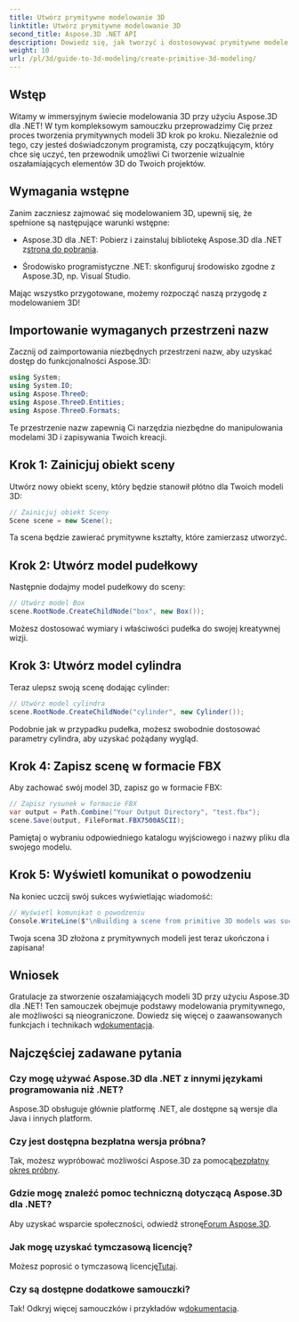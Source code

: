 ```yaml
---
title: Utwórz prymitywne modelowanie 3D
linktitle: Utwórz prymitywne modelowanie 3D
second_title: Aspose.3D .NET API
description: Dowiedz się, jak tworzyć i dostosowywać prymitywne modele 3D, w tym prostopadłościany i cylindry, i bez trudu zapisywać je w formacie FBX.
weight: 10
url: /pl/3d/guide-to-3d-modeling/create-primitive-3d-modeling/
---
```

## Wstęp

Witamy w immersyjnym świecie modelowania 3D przy użyciu Aspose.3D dla .NET! W tym kompleksowym samouczku przeprowadzimy Cię przez proces tworzenia prymitywnych modeli 3D krok po kroku. Niezależnie od tego, czy jesteś doświadczonym programistą, czy początkującym, który chce się uczyć, ten przewodnik umożliwi Ci tworzenie wizualnie oszałamiających elementów 3D do Twoich projektów.

## Wymagania wstępne

Zanim zaczniesz zajmować się modelowaniem 3D, upewnij się, że spełnione są następujące warunki wstępne:

-  Aspose.3D dla .NET: Pobierz i zainstaluj bibliotekę Aspose.3D dla .NET z[strona do pobrania](https://releases.aspose.com/3d/net/).
  
- Środowisko programistyczne .NET: skonfiguruj środowisko zgodne z Aspose.3D, np. Visual Studio.

Mając wszystko przygotowane, możemy rozpocząć naszą przygodę z modelowaniem 3D!

## Importowanie wymaganych przestrzeni nazw

Zacznij od zaimportowania niezbędnych przestrzeni nazw, aby uzyskać dostęp do funkcjonalności Aspose.3D:

```csharp
using System;
using System.IO;
using Aspose.ThreeD;
using Aspose.ThreeD.Entities;
using Aspose.ThreeD.Formats;
```

Te przestrzenie nazw zapewnią Ci narzędzia niezbędne do manipulowania modelami 3D i zapisywania Twoich kreacji.

## Krok 1: Zainicjuj obiekt sceny

Utwórz nowy obiekt sceny, który będzie stanowił płótno dla Twoich modeli 3D:

```csharp
// Zainicjuj obiekt Sceny
Scene scene = new Scene();
```

Ta scena będzie zawierać prymitywne kształty, które zamierzasz utworzyć.

## Krok 2: Utwórz model pudełkowy

Następnie dodajmy model pudełkowy do sceny:

```csharp
// Utwórz model Box
scene.RootNode.CreateChildNode("box", new Box());
```

Możesz dostosować wymiary i właściwości pudełka do swojej kreatywnej wizji.

## Krok 3: Utwórz model cylindra

Teraz ulepsz swoją scenę dodając cylinder:

```csharp
// Utwórz model cylindra
scene.RootNode.CreateChildNode("cylinder", new Cylinder());
```

Podobnie jak w przypadku pudełka, możesz swobodnie dostosować parametry cylindra, aby uzyskać pożądany wygląd.

## Krok 4: Zapisz scenę w formacie FBX

Aby zachować swój model 3D, zapisz go w formacie FBX:

```csharp
// Zapisz rysunek w formacie FBX
var output = Path.Combine("Your Output Directory", "test.fbx");
scene.Save(output, FileFormat.FBX7500ASCII);
```

Pamiętaj o wybraniu odpowiedniego katalogu wyjściowego i nazwy pliku dla swojego modelu.

## Krok 5: Wyświetl komunikat o powodzeniu

Na koniec uczcij swój sukces wyświetlając wiadomość:

```csharp
// Wyświetl komunikat o powodzeniu
Console.WriteLine($"\nBuilding a scene from primitive 3D models was successful.\nFile saved at {output}");
```

Twoja scena 3D złożona z prymitywnych modeli jest teraz ukończona i zapisana!

## Wniosek

 Gratulacje za stworzenie oszałamiających modeli 3D przy użyciu Aspose.3D dla .NET! Ten samouczek obejmuje podstawy modelowania prymitywnego, ale możliwości są nieograniczone. Dowiedz się więcej o zaawansowanych funkcjach i technikach w[dokumentacja](https://reference.aspose.com/3d/net/).

## Najczęściej zadawane pytania

### Czy mogę używać Aspose.3D dla .NET z innymi językami programowania niż .NET?

Aspose.3D obsługuje głównie platformę .NET, ale dostępne są wersje dla Java i innych platform.

### Czy jest dostępna bezpłatna wersja próbna?

 Tak, możesz wypróbować możliwości Aspose.3D za pomocą[bezpłatny okres próbny](https://releases.aspose.com/).

### Gdzie mogę znaleźć pomoc techniczną dotyczącą Aspose.3D dla .NET?

Aby uzyskać wsparcie społeczności, odwiedź stronę[Forum Aspose.3D](https://forum.aspose.com/c/3d/18).

### Jak mogę uzyskać tymczasową licencję?

 Możesz poprosić o tymczasową licencję[Tutaj](https://purchase.conholdate.com/temporary-license/).

### Czy są dostępne dodatkowe samouczki?

 Tak! Odkryj więcej samouczków i przykładów w[dokumentacja](https://reference.aspose.com/3d/net/).